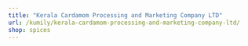 ```yaml
---
title: "Kerala Cardamom Processing and Marketing Company LTD"
url: /kumily/kerala-cardamom-processing-and-marketing-company-ltd/
shop: spices
---
```

